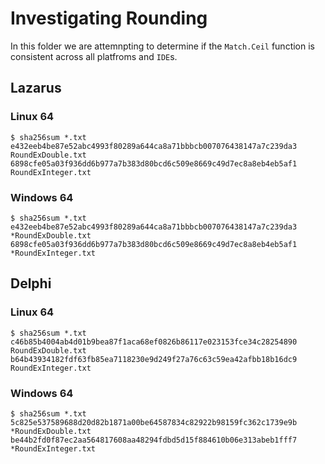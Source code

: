 # Investigating Rounding

In this folder we are attemnpting to determine if the `Match.Ceil` function is consistent across all platfroms and `IDE`s.

## Lazarus

### Linux 64

```console
$ sha256sum *.txt
e432eeb4be87e52abc4993f80289a644ca8a71bbbcb007076438147a7c239da3  RoundExDouble.txt
6898cfe05a03f936dd6b977a7b383d80bcd6c509e8669c49d7ec8a8eb4eb5af1  RoundExInteger.txt
```

### Windows 64

```console
$ sha256sum *.txt
e432eeb4be87e52abc4993f80289a644ca8a71bbbcb007076438147a7c239da3 *RoundExDouble.txt
6898cfe05a03f936dd6b977a7b383d80bcd6c509e8669c49d7ec8a8eb4eb5af1 *RoundExInteger.txt
```

## Delphi

### Linux 64

```console
$ sha256sum *.txt
c46b85b4004ab4d01b9bea87f1aca68ef0826b86117e023153fce34c28254890  RoundExDouble.txt
b64b43934182fdf63fb85ea7118230e9d249f27a76c63c59ea42afbb18b16dc9  RoundExInteger.txt
```

### Windows 64

```console
$ sha256sum *.txt
5c825e537589688d20d82b1871a00be64587834c82922b98159fc362c1739e9b *RoundExDouble.txt
be44b2fd0f87ec2aa564817608aa48294fdbd5d15f884610b06e313abeb1fff7 *RoundExInteger.txt
```
